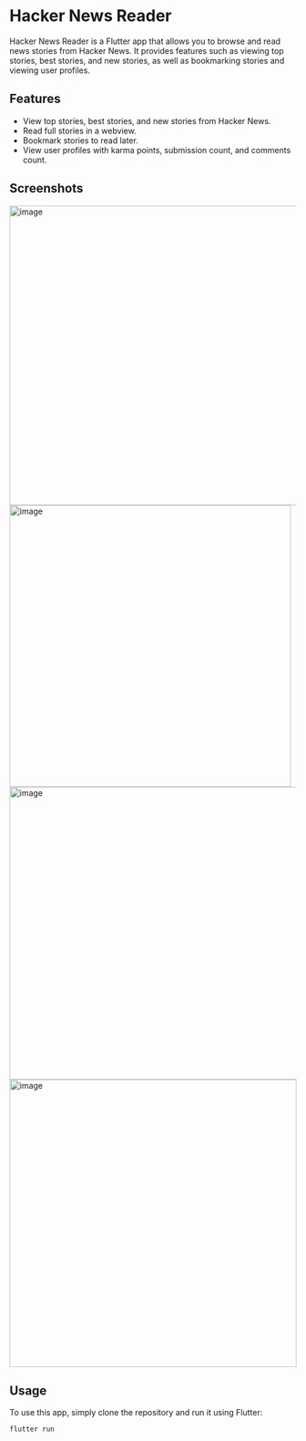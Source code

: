 # Hacker News Reader

Hacker News Reader is a Flutter app that allows you to browse and read news stories from Hacker News. It provides features such as viewing top stories, best stories, and new stories, as well as bookmarking stories and viewing user profiles.

## Features

- View top stories, best stories, and new stories from Hacker News.
- Read full stories in a webview.
- Bookmark stories to read later.
- View user profiles with karma points, submission count, and comments count.

## Screenshots

<img width="525" alt="image" src="https://github.com/DevloperAmanSingh/flutter_application_1/assets/80804989/b0aa1c9f-1ba2-4f97-89c0-5d407a757d01">     <img width="494" alt="image" src="https://github.com/DevloperAmanSingh/flutter_application_1/assets/80804989/8ba7c3e7-d519-48b9-b006-8b349c84d448">
<img width="513" alt="image" src="https://github.com/DevloperAmanSingh/flutter_application_1/assets/80804989/0c424fc7-9911-4825-ab61-aea074756ef4">
<img width="504" alt="image" src="https://github.com/DevloperAmanSingh/flutter_application_1/assets/80804989/c5e0a102-6c16-4182-a0cf-631b8143f449">


## Usage

To use this app, simply clone the repository and run it using Flutter:

```bash
flutter run
